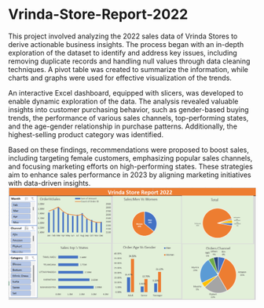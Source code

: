 # Vrinda-Store-Report-2022
This project involved analyzing the 2022 sales data of Vrinda Stores to derive actionable business insights. The process began with an in-depth exploration of the dataset to identify and address key issues, including removing duplicate records and handling null values through data cleaning techniques. A pivot table was created to summarize the information, while charts and graphs were used for effective visualization of the trends.

An interactive Excel dashboard, equipped with slicers, was developed to enable dynamic exploration of the data. The analysis revealed valuable insights into customer purchasing behavior, such as gender-based buying trends, the performance of various sales channels, top-performing states, and the age-gender relationship in purchase patterns. Additionally, the highest-selling product category was identified.

Based on these findings, recommendations were proposed to boost sales, including targeting female customers, emphasizing popular sales channels, and focusing marketing efforts on high-performing states. These strategies aim to enhance sales performance in 2023 by aligning marketing initiatives with data-driven insights.
![Alt Text](Report_excel_project.png)

